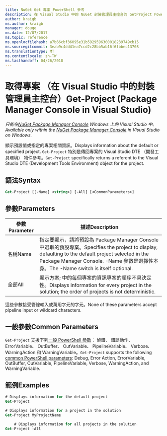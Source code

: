 ```yaml
---
title: NuGet Get 專案 PowerShell 參考
description: 在 Visual Studio 中的 NuGet 封裝管理員主控台的 GetProject PowerShell 命令的參考。
author: kraigb
ms.author: kraigb
manager: douge
ms.date: 12/07/2017
ms.topic: reference
ms.openlocfilehash: a7b66cbf36095e31b5929596300018239749cb15
ms.sourcegitcommit: 3eab9c4dd41ea7ccd2c28bb5ab16f6fbbec13708
ms.translationtype: MT
ms.contentlocale: zh-TW
ms.lasthandoff: 04/26/2018
---
```

# <a name="get-project-package-manager-console-in-visual-studio"></a><span data-ttu-id="ea244-103">取得專案 （在 Visual Studio 中的封裝管理員主控台）</span><span class="sxs-lookup"><span data-stu-id="ea244-103">Get-Project (Package Manager Console in Visual Studio)</span></span>

<span data-ttu-id="ea244-104">*只能在[NuGet Package Manager Console](package-manager-console.md) Windows 上的 Visual Studio 中。*</span><span class="sxs-lookup"><span data-stu-id="ea244-104">*Available only within the [NuGet Package Manager Console](package-manager-console.md) in Visual Studio on Windows.*</span></span>

<span data-ttu-id="ea244-105">顯示預設值或指定的專案相關資訊。</span><span class="sxs-lookup"><span data-stu-id="ea244-105">Displays information about the default or specified project.</span></span> <span data-ttu-id="ea244-106">`Get-Project` 特別是傳回專案的 Visual Studio DTE （開發工具環境） 物件參考。</span><span class="sxs-lookup"><span data-stu-id="ea244-106">`Get-Project` specifically returns a referent to the Visual Studio DTE (Development Tools Environment) object for the project.</span></span>

## <a name="syntax"></a><span data-ttu-id="ea244-107">語法</span><span class="sxs-lookup"><span data-stu-id="ea244-107">Syntax</span></span>

```ps
Get-Project [[-Name] <string>] [-All] [<CommonParameters>]
```

## <a name="parameters"></a><span data-ttu-id="ea244-108">參數</span><span class="sxs-lookup"><span data-stu-id="ea244-108">Parameters</span></span>

| <span data-ttu-id="ea244-109">參數</span><span class="sxs-lookup"><span data-stu-id="ea244-109">Parameter</span></span> | <span data-ttu-id="ea244-110">描述</span><span class="sxs-lookup"><span data-stu-id="ea244-110">Description</span></span> |
| --- | --- |
| <span data-ttu-id="ea244-111">名稱</span><span class="sxs-lookup"><span data-stu-id="ea244-111">Name</span></span> | <span data-ttu-id="ea244-112">指定要顯示，請將預設為 Package Manager Console 中選取的預設專案。</span><span class="sxs-lookup"><span data-stu-id="ea244-112">Specifies the project to display, defaulting to the default project selected in the Package Manager Console.</span></span> <span data-ttu-id="ea244-113">-Name 參數是選擇性本身。</span><span class="sxs-lookup"><span data-stu-id="ea244-113">The -Name switch is itself optional.</span></span> |
| <span data-ttu-id="ea244-114">全部</span><span class="sxs-lookup"><span data-stu-id="ea244-114">All</span></span> | <span data-ttu-id="ea244-115">顯示方案; 中的每個專案的資訊專案的順序不具決定性。</span><span class="sxs-lookup"><span data-stu-id="ea244-115">Displays information for every project in the solution; the order of projects is not deterministic.</span></span> |

<span data-ttu-id="ea244-116">這些參數接受管線輸入或萬用字元的字元。</span><span class="sxs-lookup"><span data-stu-id="ea244-116">None of these parameters accept pipeline input or wildcard characters.</span></span>

## <a name="common-parameters"></a><span data-ttu-id="ea244-117">一般參數</span><span class="sxs-lookup"><span data-stu-id="ea244-117">Common Parameters</span></span>

<span data-ttu-id="ea244-118">`Get-Project` 支援下列[一般 PowerShell 參數](http://go.microsoft.com/fwlink/?LinkID=113216)： 偵錯、 錯誤動作、 ErrorVariable、 OutBuffer、 OutVariable、 PipelineVariable、 Verbose、 WarningAction 和 WarningVariable。</span><span class="sxs-lookup"><span data-stu-id="ea244-118">`Get-Project` supports the following [common PowerShell parameters](http://go.microsoft.com/fwlink/?LinkID=113216): Debug, Error Action, ErrorVariable, OutBuffer, OutVariable, PipelineVariable, Verbose, WarningAction, and WarningVariable.</span></span>

## <a name="examples"></a><span data-ttu-id="ea244-119">範例</span><span class="sxs-lookup"><span data-stu-id="ea244-119">Examples</span></span>

```ps
# Displays information for the default project
Get-Project

# Displays information for a project in the solution
Get-Project MyProjectName

    # Displays information for all projects in the solution
Get-Project -All
```